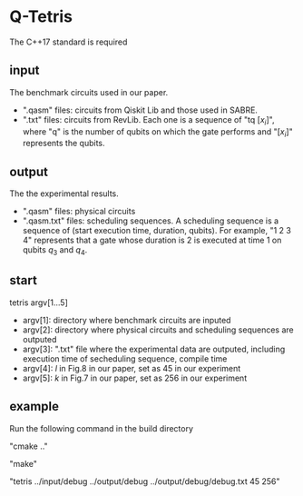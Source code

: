 # Q-Tetris
The C++17 standard is required
## input
The benchmark circuits used in our paper. 
- ".qasm" files: circuits from Qiskit Lib and those used in SABRE.
- ".txt" files: circuits from RevLib. Each one is a sequence of "tq [$x_i$]", where "q" is the number of qubits on which the gate performs and "[$x_i$]" represents the qubits. 
## output
The the experimental results. 
- ".qasm" files: physical circuits
- ".qasm.txt" files: scheduling sequences. A scheduling sequence is a sequence of (start execution time, duration, qubits). For example, "1 2 3 4" represents that a gate whose duration is 2 is executed at time 1 on qubits $q_3$ and $q_4$.
## start
tetris argv[1...5]
- argv[1]: directory where benchmark circuits are inputed
- argv[2]: directory where physical circuits and scheduling sequences are outputed
- argv[3]: ".txt" file where the experimental data are outputed, including execution time of secheduling sequence, compile time
- argv[4]: $l$ in Fig.8 in our paper, set as 45 in our experiment
- argv[5]: $k$ in Fig.7 in our paper, set as 256 in our experiment
## example
Run the following command in the build directory

"cmake .."

"make"

"tetris ../input/debug ../output/debug ../output/debug/debug.txt 45 256"

